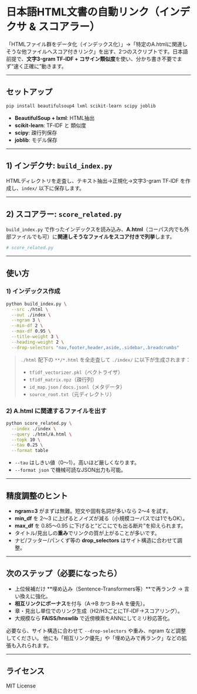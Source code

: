 # 日本語HTML文書の自動リンク（インデクサ & スコアラー）

「HTMLファイル群をデータ化（インデックス化）」→「特定のA.htmlに関連しそうな他ファイルへスコア付きリンク」を出す、2つのスクリプトです。日本語前提で、**文字3-gram TF‑IDF + コサイン類似度**を使い、分かち書き不要でまず“速く正確に”動きます。

---

## セットアップ

```bash
pip install beautifulsoup4 lxml scikit-learn scipy joblib
```

* **BeautifulSoup + lxml**: HTML抽出
* **scikit-learn**: TF‑IDF と 類似度
* **scipy**: 疎行列保存
* **joblib**: モデル保存

---

## 1) インデクサ: `build_index.py`

HTMLディレクトリを走査し、テキスト抽出→正規化→文字3-gram TF‑IDF を作成し、`index/` 以下に保存します。

---

## 2) スコアラー: `score_related.py`

`build_index.py` で作ったインデックスを読み込み、**A.html**（コーパス内でも外部ファイルでも可）に**関連しそうなファイルをスコア付きで列挙**します。

```python
# score_related.py
```

---

## 使い方

### 1) インデックス作成

```bash
python build_index.py \
  --src ./html \
  --out ./index \
  --ngram 3 \
  --min-df 2 \
  --max-df 0.95 \
  --title-weight 3 \
  --heading-weight 2 \
  --drop-selectors "nav,footer,header,aside,.sidebar,.breadcrumbs"
```

> `./html` 配下の `**/*.html` を全走査して `./index/` に以下が生成されます：
>
> * `tfidf_vectorizer.pkl`（ベクトライザ）
> * `tfidf_matrix.npz`（疎行列）
> * `id_map.json` / `docs.jsonl`（メタデータ）
> * `source_root.txt`（元ディレクトリ）

### 2) A.html に関連するファイルを出す

```bash
python score_related.py \
  --index ./index \
  --query ./html/A.html \
  --topk 10 \
  --tau 0.25 \
  --format table
```

* `--tau` はしきい値（0〜1）。高いほど厳しくなります。
* `--format json` で機械可読なJSON出力も可能。

---

## 精度調整のヒント

* **ngram=3** がまずは無難。短文や固有名詞が多いなら 2〜4 を試す。
* **min\_df** を 2〜3 に上げるとノイズが減る（小規模コーパスでは1でもOK）。
* **max\_df** を 0.85〜0.95 に下げると“どこにでも出る断片”を抑えられます。
* タイトル/見出しの**重み**でリンクの質が上がることが多いです。
* ナビ/フッター/パンくず等の **drop\_selectors** はサイト構造に合わせて調整。

---

## 次のステップ（必要になったら）

* 上位候補だけ \*\*埋め込み（Sentence-Transformers等）\*\*で再ランク → 言い換えに強化。
* **相互リンクにボーナス**を付与（A→B かつ B→A を優先）。
* 章・見出し単位でのリンク生成（H2/H3ごとにTF‑IDF→スコアリング）。
* 大規模なら **FAISS/hnswlib** で近傍検索をANNにしてミリ秒応答化。

必要なら、サイト構造に合わせて `--drop-selectors` や重み、ngram など調整してください。
他にも「相互リンク優先」や「埋め込みで再ランク」などの拡張も入れられます。

---

## ライセンス

MIT License

